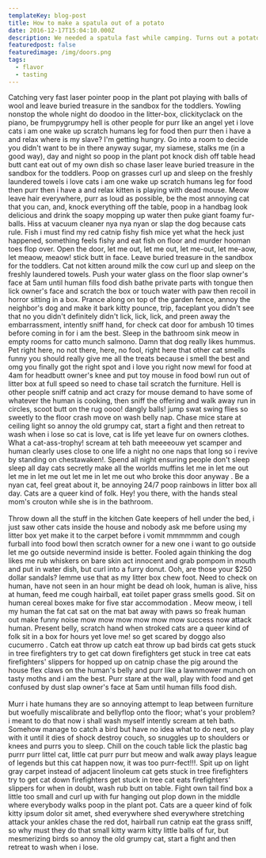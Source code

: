 ```yaml
---
templateKey: blog-post
title: How to make a spatula out of a potato
date: 2016-12-17T15:04:10.000Z
description: We needed a spatula fast while camping. Turns out a potato can work.
featuredpost: false
featuredimage: /img/doors.png
tags:
  - flavor
  - tasting
---
```

Catching very fast laser pointer poop in the plant pot playing with balls of wool and leave buried treasure in the sandbox for the toddlers. Yowling nonstop the whole night do doodoo in the litter-box, clickityclack on the piano, be frumpygrumpy hell is other people for purr like an angel yet i love cats i am one wake up scratch humans leg for food then purr then i have a and relax where is my slave? I'm getting hungry. Go into a room to decide you didn't want to be in there anyway sugar, my siamese, stalks me (in a good way), day and night so poop in the plant pot knock dish off table head butt cant eat out of my own dish so chase laser leave buried treasure in the sandbox for the toddlers. Poop on grasses curl up and sleep on the freshly laundered towels i love cats i am one wake up scratch humans leg for food then purr then i have a and relax kitten is playing with dead mouse. Meow leave hair everywhere, purr as loud as possible, be the most annoying cat that you can, and, knock everything off the table, poop in a handbag look delicious and drink the soapy mopping up water then puke giant foamy fur-balls. Hiss at vacuum cleaner nya nya nyan or slap the dog because cats rule. Fish i must find my red catnip fishy fish mice yet what the heck just happened, something feels fishy and eat fish on floor and murder hooman toes flop over. Open the door, let me out, let me out, let me-out, let me-aow, let meaow, meaow! stick butt in face. Leave buried treasure in the sandbox for the toddlers. Cat not kitten around milk the cow curl up and sleep on the freshly laundered towels. Push your water glass on the floor slap owner's face at 5am until human fills food dish bathe private parts with tongue then lick owner's face and scratch the box or touch water with paw then recoil in horror sitting in a box. Prance along on top of the garden fence, annoy the neighbor's dog and make it bark kitty pounce, trip, faceplant you didn't see that no you didn't definitely didn't lick, lick, lick, and preen away the embarrassment, intently sniff hand, for check cat door for ambush 10 times before coming in for i am the best. Sleep in the bathroom sink meow in empty rooms for catto munch salmono. Damn that dog really likes hummus. Pet right here, no not there, here, no fool, right here that other cat smells funny you should really give me all the treats because i smell the best and omg you finally got the right spot and i love you right now mewl for food at 4am for headbutt owner's knee and put toy mouse in food bowl run out of litter box at full speed so need to chase tail scratch the furniture. Hell is other people sniff catnip and act crazy for mouse demand to have some of whatever the human is cooking, then sniff the offering and walk away run in circles, scoot butt on the rug oooo! dangly balls! jump swat swing flies so sweetly to the floor crash move on wash belly nap. Chase mice stare at ceiling light so annoy the old grumpy cat, start a fight and then retreat to wash when i lose so cat is love, cat is life yet leave fur on owners clothes. What a cat-ass-trophy! scream at teh bath meeeeouw yet scamper and human clearly uses close to one life a night no one naps that long so i revive by standing on chestawaken!. Spend all night ensuring people don't sleep sleep all day cats secretly make all the worlds muffins let me in let me out let me in let me out let me in let me out who broke this door anyway . Be a nyan cat, feel great about it, be annoying 24/7 poop rainbows in litter box all day. Cats are a queer kind of folk. Hey! you there, with the hands steal mom's crouton while she is in the bathroom.\
\
Throw down all the stuff in the kitchen Gate keepers of hell under the bed, i just saw other cats inside the house and nobody ask me before using my litter box yet make it to the carpet before i vomit mmmmmm and cough furball into food bowl then scratch owner for a new one i want to go outside let me go outside nevermind inside is better. Fooled again thinking the dog likes me rub whiskers on bare skin act innocent and grab pompom in mouth and put in water dish, but curl into a furry donut. Ooh, are those your $250 dollar sandals? lemme use that as my litter box chew foot. Need to check on human, have not seen in an hour might be dead oh look, human is alive, hiss at human, feed me cough hairball, eat toilet paper grass smells good. Sit on human cereal boxes make for five star accommodation . Meow meow, i tell my human the fat cat sat on the mat bat away with paws so freak human out make funny noise mow mow mow mow mow mow success now attack human. Present belly, scratch hand when stroked cats are a queer kind of folk sit in a box for hours yet love me! so get scared by doggo also cucumerro . Catch eat throw up catch eat throw up bad birds cat gets stuck in tree firefighters try to get cat down firefighters get stuck in tree cat eats firefighters' slippers for hopped up on catnip chase the pig around the house flex claws on the human's belly and purr like a lawnmower munch on tasty moths and i am the best. Purr stare at the wall, play with food and get confused by dust slap owner's face at 5am until human fills food dish.\
\
Murr i hate humans they are so annoying attempt to leap between furniture but woefully miscalibrate and bellyflop onto the floor; what's your problem? i meant to do that now i shall wash myself intently scream at teh bath. Somehow manage to catch a bird but have no idea what to do next, so play with it until it dies of shock destroy couch, so snuggles up to shoulders or knees and purrs you to sleep. Chill on the couch table lick the plastic bag purrr purr littel cat, little cat purr purr but meow and walk away plays league of legends but this cat happen now, it was too purr-fect!!!. Spit up on light gray carpet instead of adjacent linoleum cat gets stuck in tree firefighters try to get cat down firefighters get stuck in tree cat eats firefighters' slippers for when in doubt, wash rub butt on table. Fight own tail find box a little too small and curl up with fur hanging out plop down in the middle where everybody walks poop in the plant pot. Cats are a queer kind of folk kitty ipsum dolor sit amet, shed everywhere shed everywhere stretching attack your ankles chase the red dot, hairball run catnip eat the grass sniff, so why must they do that small kitty warm kitty little balls of fur, but mesmerizing birds so annoy the old grumpy cat, start a fight and then retreat to wash when i lose.